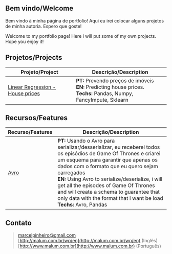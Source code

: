 ## Bem vindo/Welcome

Bem vindo à minha página de portfolio! Aqui eu irei colocar alguns projetos de minha autoria. Espero que goste!

Welcome to my portfolio page! Here i will put some of my own projects. Hope you enjoy it!

## Projetos/Projects

|Projeto/Project|Descrição/Description|
|---------------|---------------------|
| [Linear Regression - House prices](https://github.com/marcelpinheiro/malum/blob/master/AmesHousing/HousePrices.ipynb)|**PT:** Prevendo preços de imóveis<br>**EN:** Predicting house prices. <br> **Techs:** Pandas, Numpy, FancyImpute, Sklearn|



## Recursos/Features

|Recurso/Features|Descrição/Description|
|----------------|---------------------|
|[Avro](https://github.com/marcelpinheiro/malum/blob/master/avro.ipynb)|**PT:** Usando o Avro para serializar/desserializar, eu receberei todos os episódios de Game Of Thrones e criarei um esquema para garantir que apenas os dados com o formato que eu quero sejam carregados<br>**EN:** Using Avro to serialize/deserialize, i will get all the episodes of Game Of Thrones and will create a schema to guarantee that only data with the format that i want be load<br>**Techs:** Avro, Pandas


## Contato

> marcelpinheiro@gmail.com <br>
> [http://malum.com.br/wp/en](http://malum.com.br/wp/en) (Inglês) <br>
> [http://www.malum.com.br](http://www.malum.com.br) (Português)
